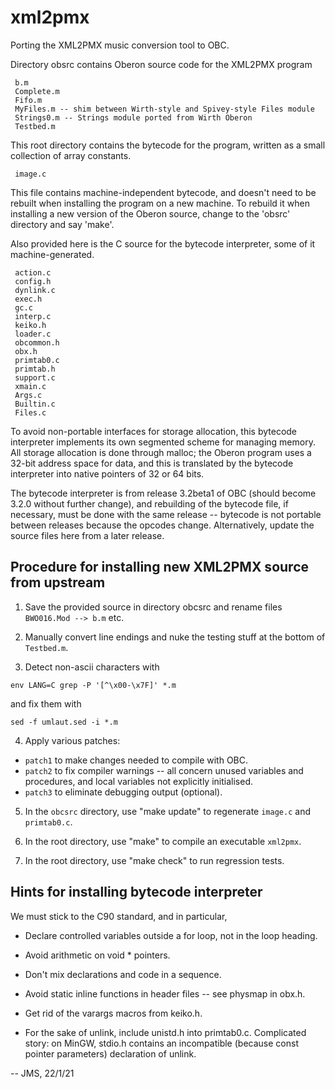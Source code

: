 # xml2pmx
Porting the XML2PMX music conversion tool to OBC.

Directory obsrc contains Oberon source code for the XML2PMX program

     b.m
     Complete.m
     Fifo.m
     MyFiles.m -- shim between Wirth-style and Spivey-style Files module
     Strings0.m -- Strings module ported from Wirth Oberon
     Testbed.m

This root directory contains the bytecode for the program, written as a
small collection of array constants.

     image.c

This file contains machine-independent bytecode, and doesn't need to
be rebuilt when installing the program on a new machine.  To rebuild
it when installing a new version of the Oberon source, change to the
'obsrc' directory and say 'make'.

Also provided here is the C source for the bytecode interpreter, some
of it machine-generated.

     action.c
     config.h
     dynlink.c
     exec.h
     gc.c
     interp.c
     keiko.h
     loader.c
     obcommon.h
     obx.h
     primtab0.c
     primtab.h
     support.c
     xmain.c
     Args.c
     Builtin.c
     Files.c

To avoid non-portable interfaces for storage allocation, this bytecode
interpreter implements its own segmented scheme for managing memory.
All storage allocation is done through malloc; the Oberon program uses
a 32-bit address space for data, and this is translated by the
bytecode interpreter into native pointers of 32 or 64 bits.

The bytecode interpreter is from release 3.2beta1 of OBC (should
become 3.2.0 without further change), and rebuilding of the bytecode
file, if necessary, must be done with the same release -- bytecode is
not portable between releases because the opcodes change.
Alternatively, update the source files here from a later release.

Procedure for installing new XML2PMX source from upstream
---------------------------------------------------------

1. Save the provided source in directory obcsrc
and rename files `BWO016.Mod --> b.m` etc.

2. Manually convert line endings and nuke the testing stuff at the
bottom of `Testbed.m`.

3. Detect non-ascii characters with
````
env LANG=C grep -P '[^\x00-\x7F]' *.m
````
and fix them with
````
sed -f umlaut.sed -i *.m
````
4. Apply various patches:
* `patch1` to make changes needed to compile with OBC.
* `patch2` to fix compiler warnings -- all concern unused variables
and procedures, and local variables not explicitly initialised.
* `patch3` to eliminate debugging output (optional).

5. In the `obcsrc` directory, use "make update" to regenerate
`image.c` and `primtab0.c`.

6. In the root directory, use "make" to compile an executable `xml2pmx`.

7. In the root directory, use "make check" to run regression tests.

Hints for installing bytecode interpreter
-----------------------------------------

We must stick to the C90 standard, and in particular,

* Declare controlled variables outside a for loop, not in the loop heading.

* Avoid arithmetic on void * pointers.

* Don't mix declarations and code in a sequence.

* Avoid static inline functions in header files -- see physmap in obx.h.

* Get rid of the varargs macros from keiko.h.

* For the sake of unlink, include unistd.h into primtab0.c.
  Complicated story: on MinGW, stdio.h contains an incompatible
  (because const pointer parameters) declaration of unlink.

-- JMS, 22/1/21
